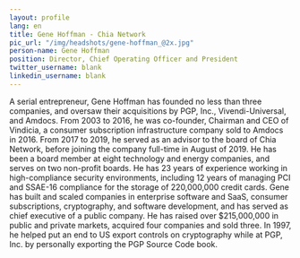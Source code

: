 ```yaml
---
layout: profile
lang: en
title: Gene Hoffman - Chia Network
pic_url: "/img/headshots/gene-hoffman_@2x.jpg"
person-name: Gene Hoffman
position: Director, Chief Operating Officer and President
twitter_username: blank
linkedin_username: blank
---
```


A serial entrepreneur, Gene Hoffman has founded no less than three companies, and oversaw their acquisitions by PGP, Inc., Vivendi-Universal, and Amdocs. From 2003 to 2016, he was co-founder, Chairman and CEO of Vindicia, a consumer subscription infrastructure company sold to Amdocs in 2016. From 2017 to 2019, he served as an advisor to the board of Chia Network, before joining the company full-time in August of 2019. He has been a board member at eight technology and energy companies, and serves on two non-profit boards. He has 23 years of experience working in high-compliance security environments, including 12 years of managing PCI and SSAE-16 compliance for the storage of 220,000,000 credit cards. Gene has built and scaled companies in enterprise software and SaaS, consumer subscriptions, cryptography, and software development, and has served as chief executive of a public company. He has raised over $215,000,000 in public and private markets, acquired four companies and sold three. In 1997, he helped put an end to US export controls on cryptography while at PGP, Inc. by personally exporting the PGP Source Code book.
